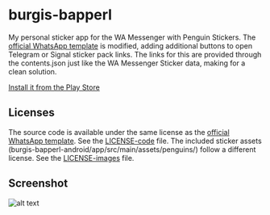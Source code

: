 # burgis-bapperl
My personal sticker app for the WA Messenger with Penguin Stickers. 
The [official WhatsApp template](github.com/WhatsApp/stickers) is modified, adding additional buttons to open Telegram or Signal sticker pack links. The links for this are provided through the contents.json just like the WA Messenger Sticker data, making for a clean solution.


[Install it from the Play Store][play-store-link]


## Licenses
The source code is available under the same license as the [official WhatsApp template](github.com/WhatsApp/stickers). See the [LICENSE-code](./LICENSE-code) file. The included sticker assets (burgis-bapperl-android/app/src/main/assets/penguins/) follow a different license. See the [LICENSE-images](./LICENSE-images) file.

## Screenshot

![alt text][screenshot-with-frame]

[screenshot-with-frame]: https://www.lorenz.kiwi/wp-content/uploads/2021/02/scrnsht2_pixel_frame_270x512.png "Burgis Bapperl Screenshot"

[play-store-link]: https://play.google.com/store/apps/details?id=net.lorenzburghardt.burgisbapperl&hl=en&gl=US
